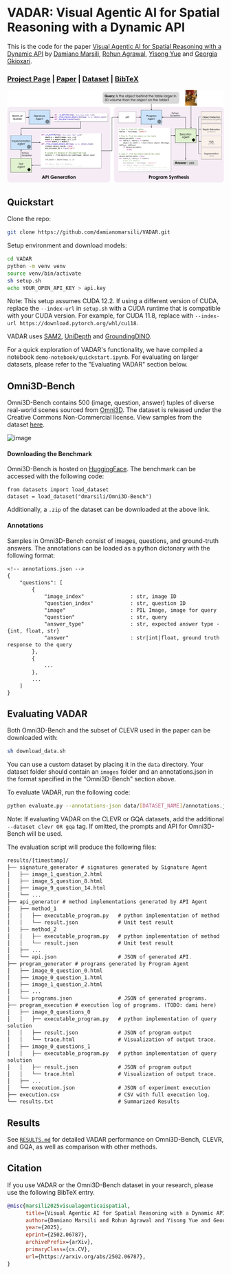 # VADAR: Visual Agentic AI for Spatial Reasoning with a Dynamic API

This is the code for the paper [Visual Agentic AI for Spatial Reasoning with a Dynamic API](https://glab-caltech.github.io/vadar/) by [Damiano Marsili](https://damianomarsili.github.io/), [Rohun Agrawal](https://rohunagrawal.github.io), [Yisong Yue](http://www.yisongyue.com/) and [Georgia Gkioxari](https://gkioxari.github.io/).

### [Project Page](https://glab-caltech.github.io/vadar/) | [Paper](https://arxiv.org/abs/2502.06787) | [Dataset](https://huggingface.co/datasets/dmarsili/Omni3D-Bench) | [BibTeX](#Citation)

![image](docs/method-figure.png)

## Quickstart
Clone the repo:
```bash
git clone https://github.com/damianomarsili/VADAR.git
```
Setup environment and download models:
```bash
cd VADAR
python -m venv venv
source venv/bin/activate
sh setup.sh
echo YOUR_OPEN_API_KEY > api.key
```

Note: This setup assumes CUDA 12.2. If using a different version of CUDA, replace the `--index-url` in `setup.sh` with a CUDA runtime that is compatible with your CUDA version. For example, for CUDA 11.8, replace with `--index-url https://download.pytorch.org/whl/cu118`.

VADAR uses [SAM2](https://github.com/facebookresearch/sam2), [UniDepth](https://github.com/lpiccinelli-eth/UniDepth) and [GroundingDINO](https://github.com/IDEA-Research/GroundingDINO).

For a quick exploration of VADAR's functionality, we have compiled a notebook `demo-notebook/quickstart.ipynb`. For evaluating on larger datasets, please refer to the "Evaluating VADAR" section below.

## Omni3D-Bench
Omni3D-Bench contains 500 (image, question, answer) tuples of diverse real-world scenes sourced from [Omni3D](https://github.com/facebookresearch/omni3d). The dataset is released under the Creative Commons Non-Commercial license. View samples from the dataset [here](https://glab-caltech.github.io/vadar/omni3d-bench.html).

![image](docs/omni3d-bench.png)

#### Downloading the Benchmark
Omni3D-Bench is hosted on [HuggingFace](https://huggingface.co/datasets/dmarsili/Omni3D-Bench). The benchmark can be accessed with the following code:

```
from datasets import load_dataset
dataset = load_dataset("dmarsili/Omni3D-Bench")
```

Additionally, a `.zip` of the dataset can be downloaded at the above link.

#### Annotations
Samples in Omni3D-Bench consist of images, questions, and ground-truth answers. The annotations can be loaded as a python dictonary with the following format:

```
<!-- annotations.json -->
{
    "questions": [
        {
            "image_index"               : str, image ID
            "question_index"            : str, question ID
            "image"                     : PIL Image, image for query
            "question"                  : str, query
            "answer_type"               : str, expected answer type - {int, float, str}
            "answer"                    : str|int|float, ground truth response to the query
        },
        {
            ...
        },
        ...
    ]
}
```

## Evaluating VADAR
Both Omni3D-Bench and the subset of CLEVR used in the paper can be downloaded with:
```bash
sh download_data.sh
```

You can use a custom dataset by placing it in the `data` directory. Your dataset folder should contain an `images` folder and an annotations.json in the format specified in the "Omni3D-Bench" section above.

To evaluate VADAR, run the following code:
```bash
python evaluate.py --annotations-json data/[DATASET_NAME]/annotations.json --image-pth data/[DATASET_NAME]/images/
```
Note: If evaluating VADAR on the CLEVR or GQA datasets, add the additional `--dataset clevr OR gqa` tag. If omitted, the prompts and API for Omni3D-Bench will be used.

The evaluation script will produce the following files:

```
results/[timestamp]/
├── signature_generator # signatures generated by Signature Agent
│   ├── image_1_question_2.html        
│   ├── image_5_question_8.html 
│   ├── image_9_question_14.html 
│   └── ...
├── api_generator # method implementations generated by API Agent
│   ├── method_1
│   │   ├── executable_program.py   # python implementation of method
│   │   └── result.json             # Unit test result
│   ├── method_2
│   │   ├── executable_program.py   # python implementation of method
│   │   └── result.json             # Unit test result
│   ├── ...    
│   └── api.json                    # JSON of generated API.
├── program_generator # programs generated by Program Agent
│   ├── image_0_question_0.html        
│   ├── image_0_question_1.html 
│   ├── image_1_question_2.html 
│   ├── ...
│   └── programs.json               # JSON of generated programs.
├── program_execution # execution log of programs. (TODO: dami here)
│   ├── image_0_questions_0
│   │   ├── executable_program.py   # python implementation of query solution
│   │   ├── result.json             # JSON of program output
│   │   └── trace.html              # Visualization of output trace.
│   ├── image_0_questions_1
│   │   ├── executable_program.py   # python implementation of query solution
│   │   ├── result.json             # JSON of program output
│   │   └── trace.html              # Visualization of output trace.
│   ├── ...    
│   └── execution.json              # JSON of experiment execution
├── execution.csv                   # CSV with full execution log.
└── results.txt                     # Summarized Results
```
## Results
See [`RESULTS.md`](RESULTS.md) for detailed VADAR performance on Omni3D-Bench, CLEVR, and GQA, as well as comparison with other methods.

## Citation
If you use VADAR or the Omni3D-Bench dataset in your research, please use the following BibTeX entry.

```bibtex
@misc{marsili2025visualagenticaispatial,
      title={Visual Agentic AI for Spatial Reasoning with a Dynamic API}, 
      author={Damiano Marsili and Rohun Agrawal and Yisong Yue and Georgia Gkioxari},
      year={2025},
      eprint={2502.06787},
      archivePrefix={arXiv},
      primaryClass={cs.CV},
      url={https://arxiv.org/abs/2502.06787}, 
}
```


